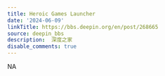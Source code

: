 ```yaml
---
title: Heroic Games Launcher
date: '2024-06-09'
linkTitle: https://bbs.deepin.org/en/post/268665
source: deepin_bbs
description:  深度之家 
disable_comments: true
---
```

NA
